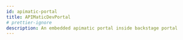 ```yaml
---
id: apimatic-portal
title: APIMaticDevPortal
# prettier-ignore
description: An embedded apimatic portal inside backstage portal
---
```

<script src="myScript.js"></script>

